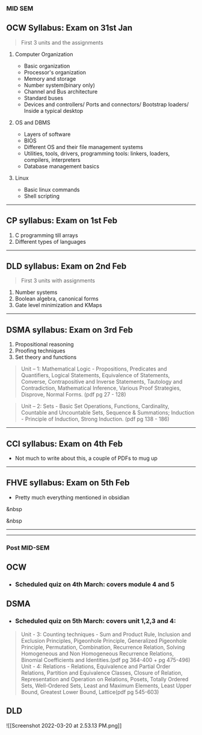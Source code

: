 ### MID SEM

## OCW Syllabus: Exam on 31st Jan
> First 3 units and the assignments
1. Computer Organization
	- Basic organization
	- Processor's organization
	- Memory and storage
	- Number system(binary only)
	- Channel and Bus architecture
	- Standard buses
	- Devices and controllers/ Ports and connectors/ Bootstrap loaders/ Inside a typical desktop

2. OS and DBMS
	- Layers of software
	- BIOS
	- Different OS and their file management systems
	- Utilities, tools, drivers, programming tools: linkers, loaders, compilers, interpreters
	- Database management basics

3. Linux
	- Basic linux commands 
	- Shell scripting

****

## CP syllabus: Exam on 1st Feb

1. C programming till arrays
2. Different types of languages

****

## DLD syllabus: Exam on 2nd Feb
> First 3 units with assignments

1. Number systems
2. Boolean algebra, canonical forms
3. Gate level minimization and KMaps

****

## DSMA syllabus: Exam on 3rd Feb

1. Propositional reasoning
2. Proofing techniques
3. Set theory and functions

> Unit – 1: Mathematical Logic - Propositions, Predicates and Quantifiers, Logical Statements, Equivalence of Statements, Converse, Contrapositive and Inverse Statements, Tautology and Contradiction, Mathematical Inference, Various Proof Strategies, Disprove, Normal Forms. (pdf pg 27 - 128)

> Unit – 2: Sets - Basic Set Operations, Functions, Cardinality, Countable and Uncountable Sets, Sequence & Summations; Induction - Principle of Induction, Strong Induction. (pdf pg 138 - 186)

**** 

## CCI syllabus: Exam on 4th Feb
- Not much to write about this, a couple of PDFs to mug up


****

## FHVE syllabus: Exam on 5th Feb
- Pretty much everything mentioned in obsidian


&nbsp

&nbsp

****
****

### Post MID-SEM
## OCW 
- ### Scheduled quiz on 4th March: covers module 4 and 5

## DSMA
- ### Scheduled quiz on 5th March: covers unit 1,2,3 and 4:
> Unit - 3: Counting techniques - Sum and Product Rule, Inclusion and Exclusion Principles, Pigeonhole
Principle, Generalized Pigeonhole Principle, Permutation, Combination, Recurrence Relation, Solving Homogeneous
and Non Homogeneous Recurrence Relations, Binomial Coefficients and Identities.(pdf pg 364-400 + pg 475-496)
> Unit - 4: Relations - Relations, Equivalence and Partial Order Relations, Partition and Equivalence
Classes, Closure of Relation, Representation and Operation on Relations, Posets, Totally Ordered Sets, Well-Ordered
Sets, Least and Maximum Elements, Least Upper Bound, Greatest Lower Bound, Lattice(pdf pg 545-603)


## DLD

![[Screenshot 2022-03-20 at 2.53.13 PM.png]]